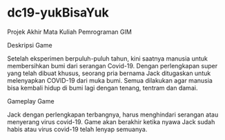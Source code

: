 # dc19-yukBisaYuk
Projek Akhir Mata Kuliah Pemrograman GIM

Deskripsi Game

Setelah eksperimen berpuluh-puluh tahun, kini saatnya manusia untuk membersihkan bumi dari serangan Covid-19. Dengan perlengkapan super yang telah dibuat khusus, seorang pria bernama Jack ditugaskan untuk melenyapkan COVID-19 dari muka bumi. Semua dilakukan agar manusia bisa kembali hidup di bumi lagi dengan tenang, tentram dan damai.


Gameplay Game

Jack dengan perlengkapan terbangnya, harus menghindari serangan atau menyerang virus covid-19. Game akan berakhir ketika nyawa Jack sudah habis atau virus covid-19 telah lenyap semuanya.

